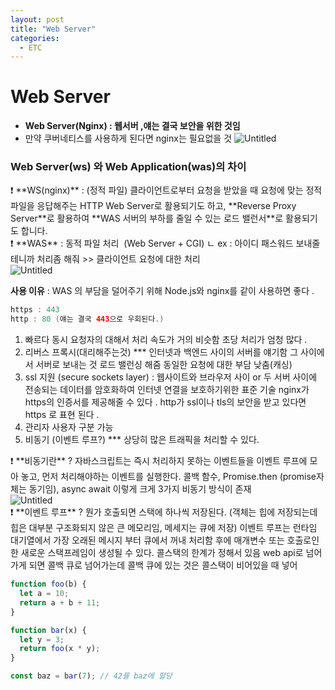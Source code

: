 ```yaml
---
layout: post
title: "Web Server"
categories:
  - ETC
---
```


# Web Server

- **Web Server(Nginx) : 웹서버 ,얘는 결국 보안을 위한 것임**
- 만약 쿠버네티스를 사용하게 된다면 nginx는 필요없을 것
  <img src="https://i.imgur.com/ICIUX5y.png" alt="Untitled" border="0" />

### Web Server(ws) 와 Web Application(was)의 차이

<aside>
❗ **WS(nginx)** : (정적 파일) 클라이언트로부터 요청을 받았을 때 요청에 맞는 정적 파일을 응답해주는 
HTTP Web Server로 활용되기도 하고,
**Reverse Proxy Server**로 활용하여 **WAS 서버의 부하를 줄일 수 있는 로드 밸런서**로 
활용되기도 합니다.

</aside>

<aside>
❗ **WAS** : 동적 파일 처리  (Web Server + CGI)
ㄴ ex : 아이디 패스워드 보내줄테니까 처리좀 해줘 >> 클라이언트 요청에 대한 처리

</aside>

<img src="https://i.imgur.com/a6yKGB5.png" alt="Untitled" border="0" />

**사용 이유** : WAS 의 부담을 덜어주기 위해 Node.js와 nginx를 같이 사용하면 좋다 .

```kotlin
https : 443
http : 80 (얘는 결국 443으로 우회된다.)
```

1. 빠르다
   동시 요청자의 대해서 처리 속도가 거의 비슷함
   초당 처리가 엄청 많다 .
2. 리버스 프록시(대리해주는것) \*\*\*
   인터넷과 백엔드 사이의 서버를 얘기함
   그 사이에서 서버로 보내는 것 로드 밸런싱 해줌
   동일한 요청에 대한 부담 낮춤(캐싱)
3. ssl 지원 (secure sockets layer) : 웹사이트와 브라우저 사이 or 두 서버 사이에 전송되는 데이터를 암호화하여 인터넷 연결을 보호하기위한 표준 기술
   nginx가 https의 인증서를 제공해줄 수 있다 .
   http가 ssl이나 tls의 보안을 받고 있다면 https 로 표현 된다 .
4. 관리자 사용자 구분 가능
5. 비동기 (이벤트 루프?) \*\*\*
   상당히 많은 트래픽을 처리할 수 있다.

<aside>
❗ **비동기란** ?
자바스크립트는 즉시 처리하지 못하는 이벤트들을 이벤트 루프에 모아 놓고, 
먼저 처리해야하는 이벤트를 실행한다.
콜백 함수, Promise.then (promise자체는 동기임), async await 
이렇게 크게 3가지 비동기 방식이 존재

</aside>

<img src="https://i.imgur.com/6vK9gwd.png" alt="Untitled" border="0" />

<aside>
❗ **이벤트 루프** ?
뭔가 호출되면 스택에 하나씩 저장된다.
(객체는 힙에 저장되는데 힙은 대부분 구조화되지 않은 큰 메모리임, 메세지는 큐에 저장)
이벤트 루프는 런타임 대기열에서 가장 오래된 메시지 부터 큐에서 꺼내 처리함
후에 매개변수 또는 호출로인한 새로운 스택프레임이 생성될 수 있다.
콜스택의 한계가 정해서 있음
web api로 넘어가게 되면 콜백 큐로 넘어가는데
콜백 큐에 있는 것은 콜스택이 비어있을 때 넣어

</aside>

```jsx
function foo(b) {
  let a = 10;
  return a + b + 11;
}

function bar(x) {
  let y = 3;
  return foo(x * y);
}

const baz = bar(7); // 42를 baz에 할당
```
